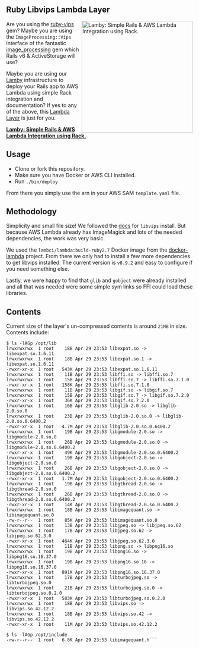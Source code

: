 

## Ruby Libvips Lambda Layer

<a href="https://github.com/customink/lamby"><img src="https://user-images.githubusercontent.com/2381/59363668-89edeb80-8d03-11e9-9985-2ce14361b7e3.png" alt="Lamby: Simple Rails & AWS Lambda Integration using Rack." align="right" width="300" /></a>Are you using the [ruby-vips](https://github.com/libvips/ruby-vips) gem? Maybe you are using the `ImageProcessing::Vips` interface of the fantastic [image_processing](https://github.com/janko/image_processing) gem which Rails v6 & ActiveStorage will use?

Maybe you are using our [Lamby](https://github.com/customink/lamby) infrastructure to deploy your Rails app to AWS Lambda using simple Rack integration and documentation? If yes to any of the above, this [Lambda Layer](https://aws.amazon.com/blogs/compute/working-with-aws-lambda-and-lambda-layers-in-aws-sam/) is just for you.

**[Lamby: Simple Rails & AWS Lambda Integration using Rack.](https://github.com/customink/lamby)**


## Usage

* Clone or fork this repository.
* Make sure you have Docker or AWS CLI installed.
* Run `./bin/deploy`

From there you simply use the arn in your AWS SAM `template.yaml` file.


## Methodology

Simplicity and small file size! We followed the [docs](https://libvips.github.io/libvips/install.html) for `libvips` install. But because AWS Lambda already has ImageMagick and lots of the needed dependencies, the work was very basic.

We used the `lambci/lambda:build-ruby2.7` Docker image from the [docker-lambda](https://github.com/lambci/docker-lambda) project. From there we only had to install a few more dependencies to get libvips installed. The current version is `v8.9.2` and easy to configure if you need something else.

Lastly, we were happy to find that `glib` and `gobject` were already installed and all that was needed were some simple sym links so FFI could load these libraries.


## Contents

Current size of the layer's un-compressed contents is around `21MB` in size. Contents include:

```shell
$ ls -lAGp /opt/lib
lrwxrwxrwx  1 root    18B Apr 29 23:53 libexpat.so -> libexpat.so.1.6.11
lrwxrwxrwx  1 root    18B Apr 29 23:53 libexpat.so.1 -> libexpat.so.1.6.11
-rwxr-xr-x  1 root   543K Apr 29 23:53 libexpat.so.1.6.11
lrwxrwxrwx  1 root    11B Apr 29 23:53 libffi.so -> libffi.so.7
lrwxrwxrwx  1 root    15B Apr 29 23:53 libffi.so.7 -> libffi.so.7.1.0
-rwxr-xr-x  1 root   158K Apr 29 23:53 libffi.so.7.1.0
lrwxrwxrwx  1 root    11B Apr 29 23:53 libgif.so -> libgif.so.7
lrwxrwxrwx  1 root    15B Apr 29 23:53 libgif.so.7 -> libgif.so.7.2.0
-rwxr-xr-x  1 root    36K Apr 29 23:53 libgif.so.7.2.0
lrwxrwxrwx  1 root    16B Apr 29 23:53 libglib-2.0.so -> libglib-2.0.so.0
lrwxrwxrwx  1 root    23B Apr 29 23:53 libglib-2.0.so.0 -> libglib-2.0.so.0.6400.2
-rwxr-xr-x  1 root   4.7M Apr 29 23:53 libglib-2.0.so.0.6400.2
lrwxrwxrwx  1 root    19B Apr 29 23:53 libgmodule-2.0.so -> libgmodule-2.0.so.0
lrwxrwxrwx  1 root    26B Apr 29 23:53 libgmodule-2.0.so.0 -> libgmodule-2.0.so.0.6400.2
-rwxr-xr-x  1 root    49K Apr 29 23:53 libgmodule-2.0.so.0.6400.2
lrwxrwxrwx  1 root    19B Apr 29 23:53 libgobject-2.0.so -> libgobject-2.0.so.0
lrwxrwxrwx  1 root    26B Apr 29 23:53 libgobject-2.0.so.0 -> libgobject-2.0.so.0.6400.2
-rwxr-xr-x  1 root   1.7M Apr 29 23:53 libgobject-2.0.so.0.6400.2
lrwxrwxrwx  1 root    19B Apr 29 23:53 libgthread-2.0.so -> libgthread-2.0.so.0
lrwxrwxrwx  1 root    26B Apr 29 23:53 libgthread-2.0.so.0 -> libgthread-2.0.so.0.6400.2
-rwxr-xr-x  1 root    14K Apr 29 23:53 libgthread-2.0.so.0.6400.2
lrwxrwxrwx  1 root    18B Apr 29 23:53 libimagequant.so -> libimagequant.so.0
-rw-r--r--  1 root    85K Apr 29 23:53 libimagequant.so.0
lrwxrwxrwx  1 root    13B Apr 29 23:53 libjpeg.so -> libjpeg.so.62
lrwxrwxrwx  1 root    17B Apr 29 23:53 libjpeg.so.62 -> libjpeg.so.62.3.0
-rwxr-xr-x  1 root   464K Apr 29 23:53 libjpeg.so.62.3.0
lrwxrwxrwx  1 root    11B Apr 29 23:53 libpng.so -> libpng16.so
lrwxrwxrwx  1 root    19B Apr 29 23:53 libpng16.so -> libpng16.so.16.37.0
lrwxrwxrwx  1 root    19B Apr 29 23:53 libpng16.so.16 -> libpng16.so.16.37.0
-rwxr-xr-x  1 root   891K Apr 29 23:53 libpng16.so.16.37.0
lrwxrwxrwx  1 root    17B Apr 29 23:53 libturbojpeg.so -> libturbojpeg.so.0
lrwxrwxrwx  1 root    21B Apr 29 23:53 libturbojpeg.so.0 -> libturbojpeg.so.0.2.0
-rwxr-xr-x  1 root   583K Apr 29 23:53 libturbojpeg.so.0.2.0
lrwxrwxrwx  1 root    18B Apr 29 23:53 libvips.so -> libvips.so.42.12.2
lrwxrwxrwx  1 root    18B Apr 29 23:53 libvips.so.42 -> libvips.so.42.12.2
-rwxr-xr-x  1 root    11M Apr 29 23:53 libvips.so.42.12.2

$ ls -lAGp /opt/include
-rw-r--r--  1 root   6.8K Apr 29 23:53 libimagequant.h```
